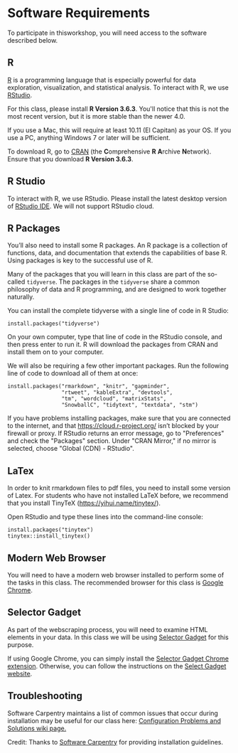 # Software Requirements

To participate in thisworkshop, you will need access to the software described below. 

## R

[R](http://www.r-project.org/) is a programming language that is especially powerful for data exploration, visualization, and statistical analysis. To interact with R, we use [RStudio](http://www.rstudio.com/).

For this class, please install **R Version 3.6.3**. You'll notice that this is not the most recent version, but it is more stable than the newer 4.0. 

If you use a Mac, this will require at least 10.11 (El Capitan) as your OS. If you use a PC, anything Windows 7 or later will be sufficient.

To download R, go to [CRAN](https://cran.r-project.org/) (the **C**omprehensive **R** **A**rchive **N**etwork). Ensure that you download **R Version 3.6.3**.

## R Studio

To interact with R, we use RStudio. Please install the latest desktop version of [RStudio IDE](http://www.rstudio.com/ide/download/desktop). We will not support RStudio cloud.

## R Packages

You’ll also need to install some R packages. An R package is a collection of functions, data, and documentation that extends the capabilities of base R. Using packages is key to the successful use of R. 

Many of the packages that you will learn in this class are part of the so-called `tidyverse`. The packages in the `tidyverse` share a common philosophy of data and R programming, and are designed to work together naturally.

You can install the complete tidyverse with a single line of code in R Studio:

```{r}
install.packages("tidyverse")
```

On your own computer, type that line of code in the RStudio console, and then press enter to run it. R will download the packages from CRAN and install them on to your computer. 

We will also be requiring a few other important packages. Run the following line of code to download all of them at once:

```{r}
install.packages("rmarkdown", "knitr", "gapminder", 
				 "rtweet", "kableExtra", "devtools", 
				 "tm", "wordcloud", "matrixStats", 
				 "SnowballC", "tidytext", "textdata", "stm")
```

If you have problems installing packages, make sure that you are connected to the internet, and that https://cloud.r-project.org/ isn’t blocked by your firewall or proxy. If RStudio returns an error message, go to "Preferences" and check the "Packages" section. Under "CRAN Mirror," if no mirror is selected, choose "Global (CDN) - RStudio". 

## LaTex

In order to knit rmarkdown files to pdf files, you need to install some version of Latex. For students who have not installed LaTeX before, we recommend that you install TinyTeX (https://yihui.name/tinytex/).

Open RStudio and type these lines into the command-line console:

```{r eval = F}
install.packages("tinytex")
tinytex::install_tinytex() 
```

## Modern Web Browser

You will need to have a modern web browser installed to perform some of the tasks in this class. The recommended browser for this class is [Google Chrome](https://www.google.co.uk/intl/en_uk/chrome/).

## Selector Gadget

As part of the webscraping process, you will need to examine HTML elements in your data. In this class we will be using [Selector Gadget](https://selectorgadget.com/) for this purpose.

If using Google Chrome, you can simply install the [Selector Gadget Chrome extension](https://chrome.google.com/webstore/detail/selectorgadget/mhjhnkcfbdhnjickkkdbjoemdmbfginb?hl=en). Otherwise, you can follow the instructions on the [Select Gadget website](https://selectorgadget.com/).

## Troubleshooting

Software Carpentry maintains a list of common issues that occur during installation may be useful for our class here: [Configuration Problems and Solutions wiki page.](https://github.com/swcarpentry/workshop-template/wiki/Configuration-Problems-and-Solutions)

Credit: Thanks to [Software Carpentry](http://software-carpentry.org/workshops/) for providing installation guidelines.
